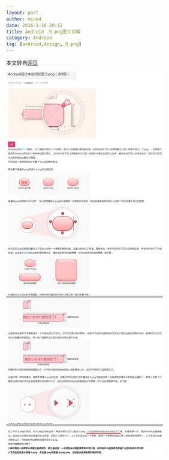 ```yaml
---
layout: post
author: miued
date: 2016-1-16 20:12
title: Android .9.png图片讲解
category: Android
tag: [android,design,.9.png]
---
```


本文转自[网页](http://www.miued.com/2074/)

<!-- more -->

![Android 9png](/public/img/android/android_9_png.png)
